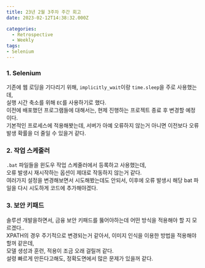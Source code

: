```yaml
---
title: 23년 2월 3주차 주간 회고
date: 2023-02-12T14:38:32.000Z

categories:
  - Retrospective
  - Weekly
tags:
- Selenium
---
```


### 1. Selenium
기존에 웹 로딩을 기다리기 위해, `implicitly_wait`이랑 `time.sleep`을 주로 사용했는데,  
실행 시간 축소를 위해 `EC`를 사용하기로 했다.  
이전에 배포했던 프로그램들에 대해서는, 현제 진행하는 프로젝트 종료 후 변경할 예정이다.  
기본적인 프로세스에 적용해봣는데, 서버가 아예 오류하지 않는거 아니면 이전보다 오류 발생 확률을 더 줄일 수 있을거 같다.

### 2. 작업 스케줄러
`.bat` 파일들을 윈도우 작업 스케줄러에서 등록하고 사용했는데,  
오류 발생시 재시작하는 옵션이 제대로 작동하지 않는거 같다.  
여러가지 설정을 변경해보면서 시도해봤는데도 안되서, 이후에 오류 발생시 해당 bat 파일을 다시 시도하게 코드에 추가해야겠다.

### 3. 보안 키패드
솔루션 개발을하면서, 금융 보안 키패드를 뚫어야하는데 어떤 방식을 적용해야 할 지 모르겠다..  
XPATH의 경우 주기적으로 변경되는거 같아서, 이미지 인식을 이용한 방법을 적용해야할꺼 같은데,  
모델 생성과 훈련, 적용이 조금 오래 걸릴꺼 같다.  
설령 빠르게 만든다고해도, 정확도면에서 많은 문제가 있을꺼 같다.  


